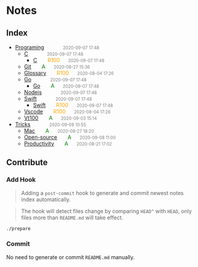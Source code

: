 
# Notes

## Index

- <a href="src/programing/README">Programing</a><span style="padding-left:2em;color:orange"></span><span style="color:gray;font-size:.8em;padding-left:2em">2020-09-07 17:48</span>
  - <a href="src/programing/c/README">C</a><span style="padding-left:2em;color:orange"></span><span style="color:gray;font-size:.8em;padding-left:2em">2020-09-07 17:48</span>
    - <a href="src/programing/c/c">C</a><span style="padding-left:2em;color:orange">R100</span><span style="color:gray;font-size:.8em;padding-left:2em">2020-09-07 17:48</span>
  - <a href="src/programing/git">Git</a><span style="padding-left:2em;color:green">A</span><span style="color:gray;font-size:.8em;padding-left:2em">2020-08-27 15:36</span>
  - <a href="src/programing/glossary">Glossary</a><span style="padding-left:2em;color:orange">R100</span><span style="color:gray;font-size:.8em;padding-left:2em">2020-08-04 17:26</span>
  - <a href="src/programing/go/README">Go</a><span style="padding-left:2em;color:orange"></span><span style="color:gray;font-size:.8em;padding-left:2em">2020-09-07 17:48</span>
    - <a href="src/programing/go/go">Go</a><span style="padding-left:2em;color:green">A</span><span style="color:gray;font-size:.8em;padding-left:2em">2020-09-07 17:48</span>
  - <a href="src/programing/nodejs/README">Nodejs</a><span style="padding-left:2em;color:orange"></span><span style="color:gray;font-size:.8em;padding-left:2em">2020-09-07 17:48</span>
  - <a href="src/programing/swift/README">Swift</a><span style="padding-left:2em;color:orange"></span><span style="color:gray;font-size:.8em;padding-left:2em">2020-09-07 17:48</span>
    - <a href="src/programing/swift/swift">Swift</a><span style="padding-left:2em;color:orange">R100</span><span style="color:gray;font-size:.8em;padding-left:2em">2020-09-07 17:48</span>
  - <a href="src/programing/vscode">Vscode</a><span style="padding-left:2em;color:orange">R100</span><span style="color:gray;font-size:.8em;padding-left:2em">2020-08-04 17:26</span>
  - <a href="src/programing/vt100">Vt100</a><span style="padding-left:2em;color:green">A</span><span style="color:gray;font-size:.8em;padding-left:2em">2020-09-03 15:14</span>
- <a href="src/tricks/README">Tricks</a><span style="padding-left:2em;color:orange"></span><span style="color:gray;font-size:.8em;padding-left:2em">2020-09-08 10:55</span>
  - <a href="src/tricks/mac">Mac</a><span style="padding-left:2em;color:green">A</span><span style="color:gray;font-size:.8em;padding-left:2em">2020-08-27 18:20</span>
  - <a href="src/tricks/open-source">Open-source</a><span style="padding-left:2em;color:green">A</span><span style="color:gray;font-size:.8em;padding-left:2em">2020-09-08 11:00</span>
  - <a href="src/tricks/productivity">Productivity</a><span style="padding-left:2em;color:green">A</span><span style="color:gray;font-size:.8em;padding-left:2em">2020-08-21 17:02</span>

## Contribute

### Add Hook

> Adding a `post-commit` hook to generate and commit newest notes index automatically.

> The hook will detect files change by comparing `HEAD^` with `HEAD`, only files more than `README.md` will take effect.

```bash
./prepare
```

### Commit

No need to generate or commit `README.md` manually.

